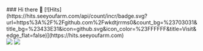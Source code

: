 

<div>
### Hi there 👋
[![Hits](https://hits.seeyoufarm.com/api/count/incr/badge.svg?url=https%3A%2F%2Fgithub.com%2Fwkdtjrrms0&count_bg=%23703031&title_bg=%23433E31&icon=github.svg&icon_color=%23FFFFFF&title=Visit&edge_flat=false)](https://hits.seeyoufarm.com)
</div>

<div>
<img src="https://github-readme-stats.vercel.app/api?username=wkdtjrrms0&show_icons=true&theme=dark">
<img src="http://mazassumnida.wtf/api/v2/generate_badge?boj=wkdtjrrms0">
</div>
